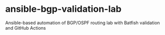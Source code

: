 # ansible-bgp-validation-lab
Ansible-based automation of BGP/OSPF routing lab with Batfish validation and GitHub Actions
